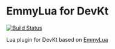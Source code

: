 # EmmyLua for DevKt

[![Build Status](https://travis-ci.org/devkt-plugins/emmylua-devkt.svg?branch=master)](https://travis-ci.org/devkt-plugins/emmylua-devkt)

Lua plugin for DevKt based on [EmmyLua](https://github.com/EmmyLua/IntelliJ-EmmyLua)

